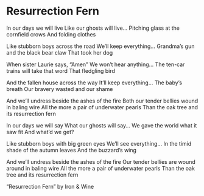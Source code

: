 # Resurrection Fern

In our days we will live Like our ghosts will live… Pitching glass at the cornfield crows And folding clothes

Like stubborn boys across the road We’ll keep everything… Grandma’s gun and the black bear claw That took her dog

When sister Laurie says, “Amen” We won’t hear anything… The ten-car trains will take that word That fledgling bird

And the fallen house across the way It’ll keep everything… The baby’s breath Our bravery wasted and our shame

And we’ll undress beside the ashes of the fire Both our tender bellies wound in baling wire All the more a pair of underwater pearls Than the oak tree and its resurrection fern

In our days we will say What our ghosts will say… We gave the world what it saw fit And what’d we get?

Like stubborn boys with big green eyes We’ll see everything… In the timid shade of the autumn leaves And the buzzard’s wing

And we’ll undress beside the ashes of the fire Our tender bellies are wound around in baling wire All the more a pair of underwater pearls Than the oak tree and its resurrection fern

“Resurrection Fern” by Iron & Wine
